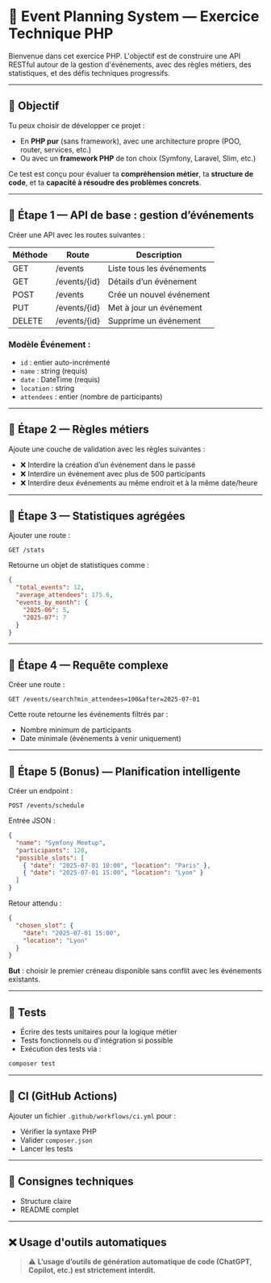 
# 📅 Event Planning System — Exercice Technique PHP

Bienvenue dans cet exercice PHP. L'objectif est de construire une API RESTful autour de la gestion d'événements, avec des règles métiers, des statistiques, et des défis techniques progressifs.

---

## 🎯 Objectif

Tu peux choisir de développer ce projet :
- En **PHP pur** (sans framework), avec une architecture propre (POO, router, services, etc.)
- Ou avec un **framework PHP** de ton choix (Symfony, Laravel, Slim, etc.)

Ce test est conçu pour évaluer ta **compréhension métier**, ta **structure de code**, et ta **capacité à résoudre des problèmes concrets**.

---

## 🧩 Étape 1 — API de base : gestion d’événements

Créer une API avec les routes suivantes :

| Méthode | Route         | Description                          |
|--------|----------------|--------------------------------------|
| GET    | /events        | Liste tous les événements            |
| GET    | /events/{id}   | Détails d’un événement               |
| POST   | /events        | Crée un nouvel événement             |
| PUT    | /events/{id}   | Met à jour un événement              |
| DELETE | /events/{id}  | Supprime un événement                |

### Modèle Événement :
- `id` : entier auto-incrémenté
- `name` : string (requis)
- `date` : DateTime (requis)
- `location` : string
- `attendees` : entier (nombre de participants)

---

## 🧩 Étape 2 — Règles métiers

Ajoute une couche de validation avec les règles suivantes :
- ❌ Interdire la création d’un événement dans le passé
- ❌ Interdire un événement avec plus de 500 participants
- ❌ Interdire deux événements au même endroit et à la même date/heure

---

## 🧩 Étape 3 — Statistiques agrégées

Ajouter une route :
```
GET /stats
```
Retourne un objet de statistiques comme :
```json
{
  "total_events": 12,
  "average_attendees": 175.6,
  "events_by_month": {
    "2025-06": 5,
    "2025-07": 7
  }
}
```

---

## 🧩 Étape 4 — Requête complexe

Créer une route :
```
GET /events/search?min_attendees=100&after=2025-07-01
```

Cette route retourne les événements filtrés par :
- Nombre minimum de participants
- Date minimale (événements à venir uniquement)

---

## 🧩 Étape 5 (Bonus) — Planification intelligente

Créer un endpoint :
```
POST /events/schedule
```

Entrée JSON :
```json
{
  "name": "Symfony Meetup",
  "participants": 120,
  "possible_slots": [
    { "date": "2025-07-01 10:00", "location": "Paris" },
    { "date": "2025-07-01 15:00", "location": "Lyon" }
  ]
}
```

Retour attendu :
```json
{
  "chosen_slot": {
    "date": "2025-07-01 15:00",
    "location": "Lyon"
  }
}
```

**But** : choisir le premier créneau disponible sans conflit avec les événements existants.

---

## 🧪 Tests

- Écrire des tests unitaires pour la logique métier
- Tests fonctionnels ou d'intégration si possible
- Exécution des tests via :
```bash
composer test
```

---

## 🔁 CI (GitHub Actions)

Ajouter un fichier `.github/workflows/ci.yml` pour :
- Vérifier la syntaxe PHP
- Valider `composer.json`
- Lancer les tests

---

## 📘 Consignes techniques

- Structure claire
- README complet

---

## ❌ Usage d'outils automatiques

> ⚠️ **L’usage d’outils de génération automatique de code (ChatGPT, Copilot, etc.) est strictement interdit.**  
